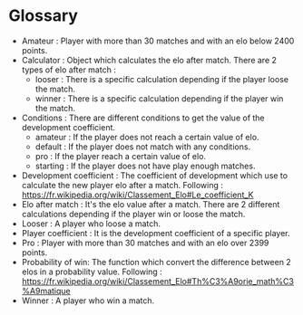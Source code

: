 # Glossary
* Amateur : Player with more than 30 matches and with an elo below 2400 points.
* Calculator : Object which calculates the elo after match. There are 2 types of elo after match :
  * looser : There is a specific calculation depending if the player loose the match.
  * winner : There is a specific calculation depending if the player win the match.
* Conditions : There are different conditions to get the value of the development coefficient.
  * amateur : If the player does not reach a certain value of elo.
  * default : If the player does not match with any conditions.
  * pro : If the player reach a certain value of elo.
  * starting : If the player does not have play enough matches.
* Development coefficient : The coefficient of development which use to calculate the new player elo after a match.
  Following : https://fr.wikipedia.org/wiki/Classement_Elo#Le_coefficient_K
* Elo after match : It's the elo value after a match. There are 2 different calculations depending if the player win or loose the match.
* Looser : A player who loose a match.
* Player coefficient : It is the development coefficient of a specific player.
* Pro : Player with more than 30 matches and with an elo over 2399 points.
* Probability of win: The function which convert the difference between 2 elos in a probability value.
  Following : https://fr.wikipedia.org/wiki/Classement_Elo#Th%C3%A9orie_math%C3%A9matique
* Winner : A player who win a match.
